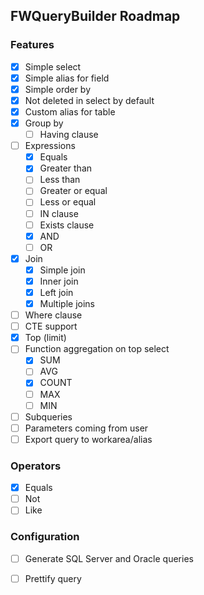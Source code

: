 ## FWQueryBuilder Roadmap

### Features

- [x] Simple select
- [x] Simple alias for field
- [x] Simple order by
- [x] Not deleted in select by default
- [x] Custom alias for table
- [x] Group by
    - [ ] Having clause
- [ ] Expressions
    - [x] Equals
    - [x] Greater than
    - [ ] Less than
    - [ ] Greater or equal
    - [ ] Less or equal
    - [ ] IN clause
    - [ ] Exists clause
    - [x] AND
    - [ ] OR
- [x] Join
    - [x] Simple join
    - [x] Inner join
    - [x] Left join
    - [x] Multiple joins
- [ ] Where clause
- [ ] CTE support
- [x] Top (limit)
- [ ] Function aggregation on top select
    - [x] SUM
    - [ ] AVG
    - [x] COUNT
    - [ ] MAX
    - [ ] MIN
- [ ] Subqueries
- [ ] Parameters coming from user
- [ ] Export query to workarea/alias

### Operators

- [x] Equals
- [ ] Not
- [ ] Like

### Configuration

- [ ] Generate SQL Server and Oracle queries
- [ ] Prettify query

